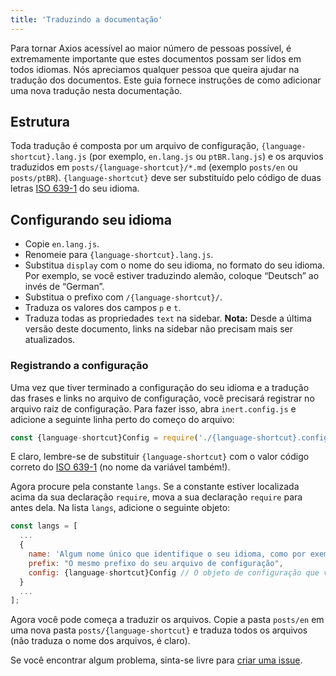 ```yaml
---
title: 'Traduzindo a documentação'
---
```


Para tornar Axios acessível ao maior número de pessoas possível, é extremamente importante que estes documentos possam ser lidos em todos idiomas. Nós apreciamos qualquer pessoa que queira ajudar na tradução dos documentos. Este guia fornece instruções de como adicionar uma nova tradução nesta documentação.

## Estrutura

Toda tradução é composta por um arquivo de configuração, `{language-shortcut}.lang.js` (por exemplo, `en.lang.js` ou `ptBR.lang.js`) e os arquvios traduzidos em `posts/{language-shortcut}/*.md` (exemplo `posts/en` ou `posts/ptBR`). `{language-shortcut}` deve ser substituído pelo código de duas letras [ISO 639-1](https://en.wikipedia.org/wiki/ISO_639-1) do seu idioma.

## Configurando seu idioma

 - Copie `en.lang.js`.
 - Renomeie para `{language-shortcut}.lang.js`.
 - Substitua `display` com o nome do seu idioma, no formato do seu idioma. Por exemplo, se você estiver traduzindo alemão, coloque “Deutsch” ao invés de “German”.
 - Substitua o prefixo com `/{language-shortcut}/`.
 - Traduza os valores dos campos `p` e `t`.
 - Traduza todas as propriedades `text` na sidebar. **Nota:** Desde a última versão deste documento, links na sidebar não precisam mais ser atualizados.

### Registrando a configuração

Uma vez que tiver terminado a configuração do seu idioma e a tradução das frases e links no arquivo de configuração, você precisará registrar no arquivo raiz de configuração. Para fazer isso, abra `inert.config.js` e adicione a seguinte linha perto do começo do arquivo:

```js
const {language-shortcut}Config = require('./{language-shortcut}.config.js');
```

E claro, lembre-se de substituir `{language-shortcut}` com o valor código correto do [ISO 639-1](https://en.wikipedia.org/wiki/ISO_639-1) (no nome da variável também!).

Agora procure pela constante `langs`. Se a constante estiver localizada acima da sua declaração `require`, mova a sua declaração `require` para antes dela. Na lista `langs`, adicione o seguinte objeto:

```js
const langs = [
  ...
  {
    name: 'Algum nome único que identifique o seu idioma, como por exemplo "English" ou "Brazilian Portuguese"',
    prefix: "O mesmo prefixo do seu arquivo de configuração",
    config: {language-shortcut}Config // O objeto de configuração que você importou anteriormente
  }
  ...
];
```

Agora você pode começa a traduzir os arquivos. Copie a pasta `posts/en` em uma nova pasta `posts/{language-shortcut}` e traduza todos os arquivos (não traduza o nome dos arquivos, é claro).

Se você encontrar algum problema, sinta-se livre para [criar uma issue](https://github.com/axios/axios-docs/issues/new/choose).
